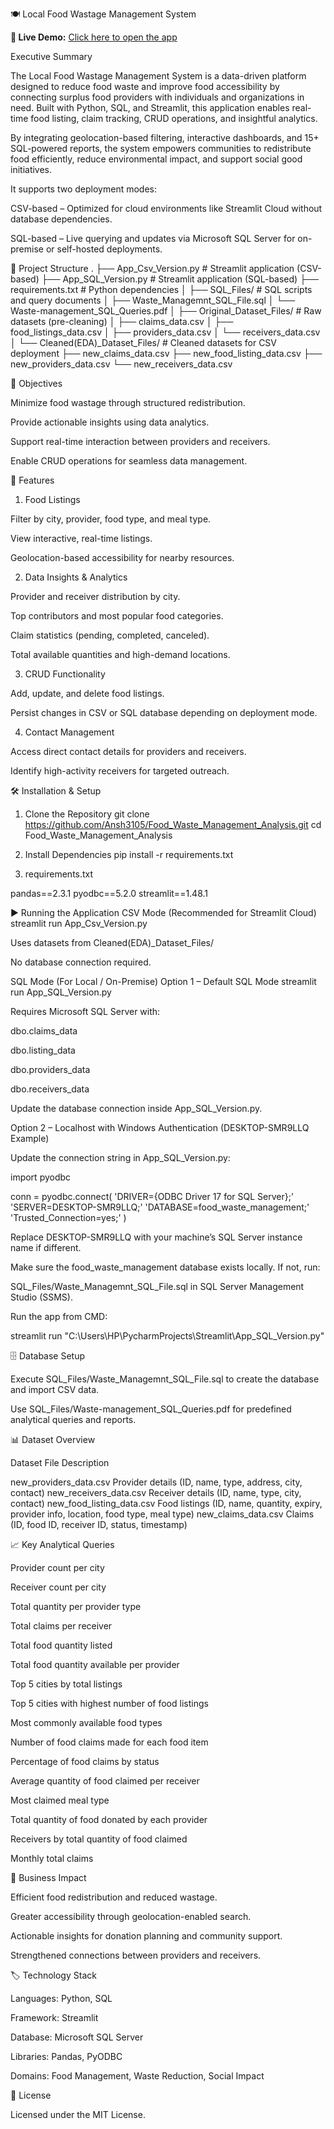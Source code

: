 🍽️ Local Food Wastage Management System

**🔗 Live Demo:** [Click here to open the app](https://wasterecycle.streamlit.app)

Executive Summary

The Local Food Wastage Management System is a data-driven platform designed to reduce food waste and improve food accessibility by connecting surplus food providers with individuals and organizations in need. Built with Python, SQL, and Streamlit, this application enables real-time food listing, claim tracking, CRUD operations, and insightful analytics.

By integrating geolocation-based filtering, interactive dashboards, and 15+ SQL-powered reports, the system empowers communities to redistribute food efficiently, reduce environmental impact, and support social good initiatives.

It supports two deployment modes:

CSV-based – Optimized for cloud environments like Streamlit Cloud without database dependencies.

SQL-based – Live querying and updates via Microsoft SQL Server for on-premise or self-hosted deployments.



📂 Project Structure
.
├── App_Csv_Version.py                # Streamlit application (CSV-based)
├── App_SQL_Version.py                # Streamlit application (SQL-based)
├── requirements.txt                  # Python dependencies
│
├── SQL_Files/                         # SQL scripts and query documents
│   ├── Waste_Managemnt_SQL_File.sql
│   └── Waste-management_SQL_Queries.pdf
│
├── Original_Dataset_Files/            # Raw datasets (pre-cleaning)
│   ├── claims_data.csv
│   ├── food_listings_data.csv
│   ├── providers_data.csv
│   └── receivers_data.csv
│
└── Cleaned(EDA)_Dataset_Files/        # Cleaned datasets for CSV deployment
    ├── new_claims_data.csv
    ├── new_food_listing_data.csv
    ├── new_providers_data.csv
    └── new_receivers_data.csv






🎯 Objectives

Minimize food wastage through structured redistribution.

Provide actionable insights using data analytics.

Support real-time interaction between providers and receivers.

Enable CRUD operations for seamless data management.



🚀 Features
1. Food Listings

Filter by city, provider, food type, and meal type.

View interactive, real-time listings.

Geolocation-based accessibility for nearby resources.

2. Data Insights & Analytics

Provider and receiver distribution by city.

Top contributors and most popular food categories.

Claim statistics (pending, completed, canceled).

Total available quantities and high-demand locations.

3. CRUD Functionality

Add, update, and delete food listings.

Persist changes in CSV or SQL database depending on deployment mode.

4. Contact Management

Access direct contact details for providers and receivers.

Identify high-activity receivers for targeted outreach.



🛠️ Installation & Setup
1. Clone the Repository
   git clone https://github.com/Ansh3105/Food_Waste_Management_Analysis.git
cd Food_Waste_Management_Analysis


3. Install Dependencies
pip install -r requirements.txt


4. requirements.txt

pandas==2.3.1
pyodbc==5.2.0
streamlit==1.48.1



▶️ Running the Application
CSV Mode (Recommended for Streamlit Cloud)
streamlit run App_Csv_Version.py


Uses datasets from Cleaned(EDA)_Dataset_Files/

No database connection required.

SQL Mode (For Local / On-Premise)
Option 1 – Default SQL Mode
streamlit run App_SQL_Version.py


Requires Microsoft SQL Server with:

dbo.claims_data

dbo.listing_data

dbo.providers_data

dbo.receivers_data

Update the database connection inside App_SQL_Version.py.

Option 2 – Localhost with Windows Authentication (DESKTOP-SMR9LLQ Example)

Update the connection string in App_SQL_Version.py:

import pyodbc

conn = pyodbc.connect(
    'DRIVER={ODBC Driver 17 for SQL Server};'
    'SERVER=DESKTOP-SMR9LLQ;'
    'DATABASE=food_waste_management;'
    'Trusted_Connection=yes;'
)


Replace DESKTOP-SMR9LLQ with your machine’s SQL Server instance name if different.

Make sure the food_waste_management database exists locally.
If not, run:

SQL_Files/Waste_Managemnt_SQL_File.sql in SQL Server Management Studio (SSMS).

Run the app from CMD:

streamlit run "C:\Users\HP\PycharmProjects\Streamlit\App_SQL_Version.py"






🗄️ Database Setup

Execute SQL_Files/Waste_Managemnt_SQL_File.sql to create the database and import CSV data.

Use SQL_Files/Waste-management_SQL_Queries.pdf for predefined analytical queries and reports.



📊 Dataset Overview

Dataset File	Description

new_providers_data.csv	Provider details (ID, name, type, address, city, contact)
new_receivers_data.csv	Receiver details (ID, name, type, city, contact)
new_food_listing_data.csv	Food listings (ID, name, quantity, expiry, provider info, location, food type, meal type)
new_claims_data.csv	Claims (ID, food ID, receiver ID, status, timestamp)

📈 Key Analytical Queries

Provider count per city

Receiver count per city

Total quantity per provider type

Total claims per receiver

Total food quantity listed

Total food quantity available per provider

Top 5 cities by total listings

Top 5 cities with highest number of food listings

Most commonly available food types

Number of food claims made for each food item

Percentage of food claims by status

Average quantity of food claimed per receiver

Most claimed meal type

Total quantity of food donated by each provider

Receivers by total quantity of food claimed

Monthly total claims



💼 Business Impact

Efficient food redistribution and reduced wastage.

Greater accessibility through geolocation-enabled search.

Actionable insights for donation planning and community support.

Strengthened connections between providers and receivers.



🏷️ Technology Stack

Languages: Python, SQL

Framework: Streamlit

Database: Microsoft SQL Server

Libraries: Pandas, PyODBC

Domains: Food Management, Waste Reduction, Social Impact



📜 License

Licensed under the MIT License.
